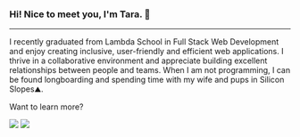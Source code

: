 ### Hi! Nice to meet you, I'm Tara. 👋
___________________________________
I recently graduated from Lambda School in Full Stack Web Development and enjoy creating inclusive, user-friendly and efficient web applications. I thrive in a collaborative environment and appreciate building excellent relationships between people and teams. When I am not programming, I can be found longboarding and spending time with my wife and pups in Silicon Slopes⛰️.

Want to learn more?

<a href="https://www.linkedin.com/in/tara-timmerman/"><img src="https://img.shields.io/badge/-Tara%20Timmerman-blue?style=flat-square&logo=linkedin"/></a>
<a href="http://tara-timmerman.herokuapp.com/"><img src="https://img.shields.io/badge/-Personal%20Portfolio-green?style=flat-square&logo=googlechrome"/></a>

<!--
**taratimmerman/taratimmerman** is a ✨ _special_ ✨ repository because its `README.md` (this file) appears on your GitHub profile.

Here are some ideas to get you started:

- 🔭 I’m currently working on ...
- 🌱 I’m currently learning ...
- 👯 I’m looking to collaborate on ...
- 🤔 I’m looking for help with ...
- 💬 Ask me about ...
- 📫 How to reach me: ...
- 😄 Pronouns: ...
- ⚡ Fun fact: ...
-->

